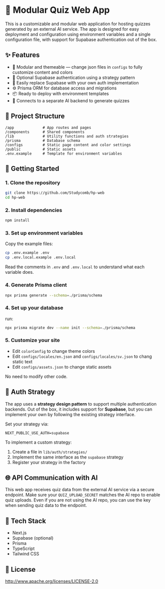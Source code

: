 # 🧠 Modular Quiz Web App

This is a customizable and modular web application for hosting quizzes generated by an external AI service. The app is designed for easy deployment and configuration using environment variables and a single configuration file, with support for Supabase authentication out of the box.

## ✨ Features

- 🔧 Modular and themeable — change json files in `configs` to fully customize content and colors
- 🔐 Optional Supabase authentication using a strategy pattern
- 🧩 Easily replace Supabase with your own auth implementation
- ⚙️ Prisma ORM for database access and migrations
- 📦 Ready to deploy with environment templates
- 🔗 Connects to a separate AI backend to generate quizzes

## 📁 Project Structure

```
/app             # App routes and pages
/components      # Shared components
/lib             # Utility functions and auth strategies
/prisma          # Database schema
/configs         # Static page content and color settings
/public          # Static assets
.env.example     # Template for environment variables
```

## 🚀 Getting Started

### 1. Clone the repository

```bash
git clone https://github.com/Studycomb/hp-web
cd hp-web
```

### 2. Install dependencies

```bash
npm install
```

### 3. Set up environment variables
Copy the example files:

```bash
cp .env.example .env
cp .env.local.example .env.local
```
Read the comments in `.env` and `.env.local` to understand what each variable does.

### 4. Generate Prisma client

```bash
npx prisma generate --schema=./prisma/schema
```

### 4. Set up your database
run:

```bash
npx prisma migrate dev --name init --schema=./prisma/schema
```

### 5. Customize your site

- Edit `colorConfig` to change theme colors
- Edit `configs/locales/en.json` and `configs/locales/sv.json` to chang static text
- Edit `configs/assets.json` to change static assets

No need to modify other code.

## 🧠 Auth Strategy

The app uses a **strategy design pattern** to support multiple authentication backends. Out of the box, it includes support for **Supabase**, but you can implement your own by following the existing strategy interface.

Set your strategy via:

```env
NEXT_PUBLIC_USE_AUTH=supabase
```

To implement a custom strategy:

1. Create a file in `lib/auth/strategies/`
2. Implement the same interface as the `supabase` strategy
3. Register your strategy in the factory

## 🌐 API Communication with AI

This web app receives quiz data from the external AI service via a secure endpoint. Make sure your `QUIZ_UPLOAD_SECRET` matches the AI repo to enable quiz uploads. Even if you are not using the AI repo, you can use the key when sending quiz data to the endpoint.

## 🧪 Tech Stack

- Next.js
- Supabase (optional)
- Prisma
- TypeScript
- Tailwind CSS

## 📄 License

http://www.apache.org/licenses/LICENSE-2.0
